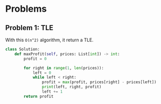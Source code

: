 # Problems
## Problem 1: TLE
With this `O(n^2)` algorithm, it return a TLE.
```python
class Solution:
    def maxProfit(self, prices: List[int]) -> int:
        profit = 0

        for right in range(1, len(prices)):
            left = 0
            while left < right:
                profit = max(profit, prices[right] - prices[left])
                print(left, right, profit)
                left += 1
        return profit
```
